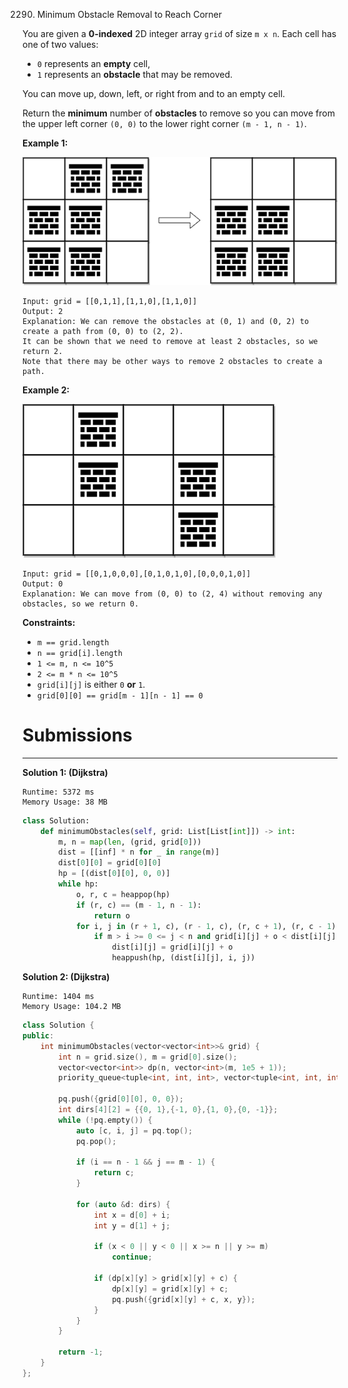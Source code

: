 2290. Minimum Obstacle Removal to Reach Corner

You are given a **0-indexed** 2D integer array `grid` of size `m x n`. Each cell has one of two values:

* `0` represents an **empty** cell,
* `1` represents an **obstacle** that may be removed.

You can move up, down, left, or right from and to an empty cell.

Return the **minimum** number of **obstacles** to remove so you can move from the upper left corner `(0, 0)` to the lower right corner `(m - 1, n - 1)`.

 

**Example 1:**

![2290_example1drawio-1.png](img/2290_example1drawio-1.png)
```
Input: grid = [[0,1,1],[1,1,0],[1,1,0]]
Output: 2
Explanation: We can remove the obstacles at (0, 1) and (0, 2) to create a path from (0, 0) to (2, 2).
It can be shown that we need to remove at least 2 obstacles, so we return 2.
Note that there may be other ways to remove 2 obstacles to create a path.
```

**Example 2:**

![2290_example1drawio.png](img/2290_example1drawio.png)
```
Input: grid = [[0,1,0,0,0],[0,1,0,1,0],[0,0,0,1,0]]
Output: 0
Explanation: We can move from (0, 0) to (2, 4) without removing any obstacles, so we return 0.
```

**Constraints:**

* `m == grid.length`
* `n == grid[i].length`
* `1 <= m, n <= 10^5`
* `2 <= m * n <= 10^5`
* `grid[i][j]` is either `0` **or** `1`.
* `grid[0][0] == grid[m - 1][n - 1] == 0`

# Submissions
---
**Solution 1: (Dijkstra)**
```
Runtime: 5372 ms
Memory Usage: 38 MB
```
```python
class Solution:
    def minimumObstacles(self, grid: List[List[int]]) -> int:
        m, n = map(len, (grid, grid[0]))
        dist = [[inf] * n for _ in range(m)]
        dist[0][0] = grid[0][0]
        hp = [(dist[0][0], 0, 0)]
        while hp:
            o, r, c = heappop(hp)
            if (r, c) == (m - 1, n - 1):
                return o
            for i, j in (r + 1, c), (r - 1, c), (r, c + 1), (r, c - 1):
                if m > i >= 0 <= j < n and grid[i][j] + o < dist[i][j]:
                    dist[i][j] = grid[i][j] + o
                    heappush(hp, (dist[i][j], i, j))
```

**Solution 2: (Dijkstra)**
```
Runtime: 1404 ms
Memory Usage: 104.2 MB
```
```c++
class Solution {
public:
    int minimumObstacles(vector<vector<int>>& grid) {
        int n = grid.size(), m = grid[0].size();
        vector<vector<int>> dp(n, vector<int>(m, 1e5 + 1));
        priority_queue<tuple<int, int, int>, vector<tuple<int, int, int>>, greater<tuple<int, int, int>>> pq;
        
        pq.push({grid[0][0], 0, 0});
        int dirs[4][2] = {{0, 1},{-1, 0},{1, 0},{0, -1}};
        while (!pq.empty()) {
            auto [c, i, j] = pq.top();
            pq.pop();
            
            if (i == n - 1 && j == m - 1) {
                return c;
            }
            
            for (auto &d: dirs) {
                int x = d[0] + i;
                int y = d[1] + j;
                
                if (x < 0 || y < 0 || x >= n || y >= m)
                    continue;
                
                if (dp[x][y] > grid[x][y] + c) {
                    dp[x][y] = grid[x][y] + c;
                    pq.push({grid[x][y] + c, x, y});
                }
            }
        }
        
        return -1;
    }
};
```
